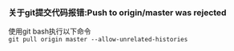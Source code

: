 ### 关于git提交代码报错:Push to origin/master was rejected
使用git bash执行以下命令  
`git pull origin master --allow-unrelated-histories`  